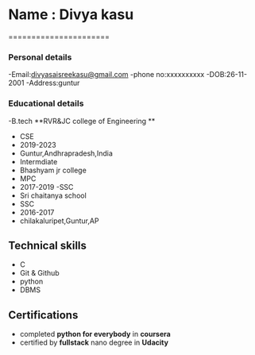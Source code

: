 # Name : Divya kasu
======================
### Personal details
 -Email:divyasaisreekasu@gmail.com
 -phone no:xxxxxxxxxx
 -DOB:26-11-2001
 -Address:guntur
### Educational details
-B.tech
 **RVR&JC college of Engineering **
-  CSE 
- 2019-2023
- Guntur,Andhrapradesh,India
- Intermdiate
- Bhashyam jr college
- MPC
- 2017-2019
-SSC
- Sri chaitanya school
- SSC
- 2016-2017
- chilakaluripet,Guntur,AP
## Technical skills
- C
- Git & Github
- python 
- DBMS
## Certifications
- completed **python for everybody** in **coursera**
- certified by **fullstack** nano degree in **Udacity**
